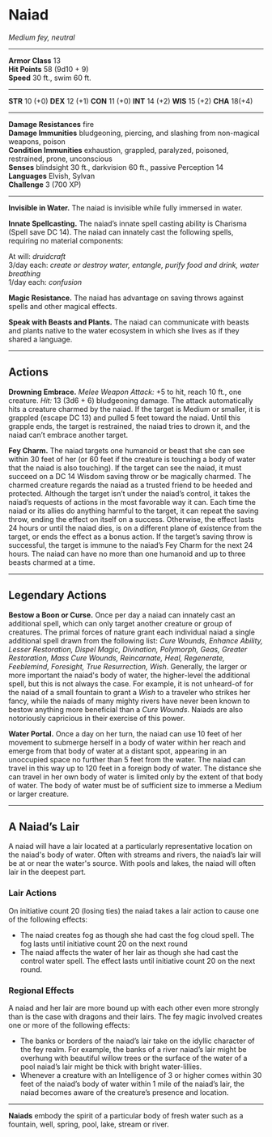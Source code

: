# Naiad

_Medium fey, neutral_

---

**Armor Class** 13  
**Hit Points** 58 (9d10 + 9)  
**Speed** 30 ft., swim 60 ft.  

---

**STR** 10 (+0) **DEX** 12 (+1) **CON** 11 (+0) **INT** 14 (+2) **WIS** 15 (+2) **CHA** 18(+4)

---

**Damage Resistances** fire  
**Damage Immunities** bludgeoning, piercing, and slashing from non-magical weapons, poison  
**Condition Immunities** exhaustion, grappled, paralyzed, poisoned, restrained, prone, unconscious  
**Senses** blindsight 30 ft., darkvision 60 ft., passive Perception 14  
**Languages** Elvish, Sylvan  
**Challenge** 3 (700 XP)  

---

**Invisible in Water.** The naiad is invisible while fully immersed in water.

**Innate Spellcasting.** The naiad’s innate spell casting ability is Charisma (Spell save DC 14). The naiad can innately cast the following spells, requiring no material components:

At will: _druidcraft_  
3/day each: _create or destroy water, entangle, purify food and drink, water breathing_  
1/day each: _confusion_  

**Magic Resistance.** The naiad has advantage on saving throws against spells and other magical effects.

**Speak with Beasts and Plants.** The naiad can communicate with beasts and plants native to the water ecosystem in which she lives as if they shared a language.

---

## Actions

**Drowning Embrace.** _Melee Weapon Attack:_ +5 to hit, reach 10 ft., one creature. _Hit:_ 13 (3d6 + 6) bludgeoning damage. The attack automatically hits a creature charmed by the naiad. If the target is Medium or smaller, it is grappled (escape DC 13) and pulled 5 feet toward the naiad. Until this grapple ends, the target is restrained, the naiad tries to drown it, and the naiad can’t embrace another target.

**Fey Charm.** The naiad targets one humanoid or beast that she can see within 30 feet of her (or 60 feet if the creature is touching a body of water that the naiad is also touching). If the target can see the naiad, it must succeed on a DC 14 Wisdom saving throw or be magically charmed. The charmed creature regards the naiad as a trusted friend to be heeded and protected. Although the target isn’t under the naiad’s control, it takes the naiad’s requests of actions in the most favorable way it can.
Each time the naiad or its allies do anything harmful to the target, it can repeat the saving throw, ending the effect on itself on a success. Otherwise, the effect lasts 24 hours or until the naiad dies, is on a different plane of existence from the target, or ends the effect as a bonus action. If the target’s saving throw is successful, the target is immune to the naiad’s Fey Charm for the next 24 hours.
The naiad can have no more than one humanoid and up to three beasts charmed at a time.

---

## Legendary Actions

**Bestow a Boon or Curse.** Once per day a naiad can innately cast an additional spell, which can only target another creature or group of creatures. The primal forces of nature grant each individual naiad a single additional spell drawn from the following list: _Cure Wounds, Enhance Ability, Lesser Restoration, Dispel Magic, Divination, Polymorph, Geas, Greater Restoration, Mass Cure Wounds, Reincarnate, Heal, Regenerate, Feeblemind, Foresight, True Resurrection, Wish_. Generally, the larger or more important the naiad's body of water, the higher-level the additional spell, but this is not always the case. For example, it is not unheard-of for the naiad of a small fountain to grant a _Wish_ to a traveler who strikes her fancy, while the naiads of many mighty rivers have never been known to bestow anything more beneficial than a _Cure Wounds_. Naiads are also notoriously capricious in their exercise of this power.

**Water Portal.** Once a day on her turn, the naiad can use 10 feet of her movement to submerge herself in a body of water within her reach and emerge from that body of water at a distant spot, appearing in an unoccupied space no further than 5 feet from the water. The naiad can travel in this way up to 120 feet in a foreign body of water. The distance she can travel in her own body of water is limited only by the extent of that body of water. The body of water must be of sufficient size to immerse a Medium or larger creature.

---

## A Naiad’s Lair

A naiad will have a lair located at a particularly representative location on the naiad's body of water. Often with streams and rivers, the naiad’s lair will be at or near the water's source. With pools and lakes, the naiad will often lair in the deepest part.

### Lair Actions

On initiative count 20 (losing ties) the naiad takes a lair action to cause one of the following effects:

* The naiad creates fog as though she had cast the fog cloud spell. The fog lasts until initiative count 20 on the next round
* The naiad affects the water of her lair as though she had cast the control water spell. The effect lasts until initiative count 20 on the next round.

### Regional Effects

A naiad and her lair are more bound up with each other even more strongly than is the case with dragons and their lairs. The fey magic involved creates one or more of the following effects:

* The banks or borders of the naiad’s lair take on the idyllic character of the fey realm. For example, the banks of a river naiad’s lair might be overhung with beautiful willow trees or the surface of the water of a pool naiad’s lair might be thick with bright water-lillies.
* Whenever a creature with an Intelligence of 3 or higher comes within 30 feet of the naiad’s body of water within 1 mile of the naiad’s lair, the naiad becomes aware of the creature’s presence and location.

---

**Naiads** embody the spirit of a particular body of fresh water such as a fountain, well, spring, pool, lake, stream or river.